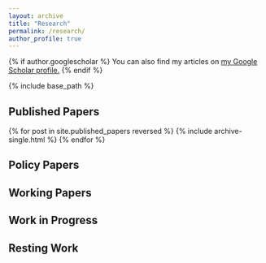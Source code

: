 ```yaml
---
layout: archive
title: "Research"
permalink: /research/
author_profile: true
---
```


{% if author.googlescholar %}
  You can also find my articles on <u><a href="{{author.googlescholar}}">my Google Scholar profile</a>.</u>
{% endif %}

{% include base_path %}

<h2>Published Papers</h2>
{% for post in site.published_papers reversed %}
  {% include archive-single.html %}
{% endfor %}

<h2>Policy Papers</h2>

<h2>Working Papers</h2>

<h2>Work in Progress</h2>

<h2>Resting Work</h2>


